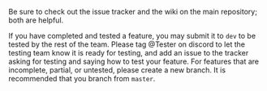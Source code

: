 Be sure to check out the issue tracker and the wiki on the main
repository; both are helpful.

If you have completed and tested a feature, you may submit it to `dev`
to be tested by the rest of the team. Please tag @Tester on discord to
let the testing team know it is ready for testing, and add an issue to
the tracker asking for testing and saying how to test your feature.
For features that are incomplete, partial, or untested, please create
a new branch. It is recommended that you branch from `master`.
